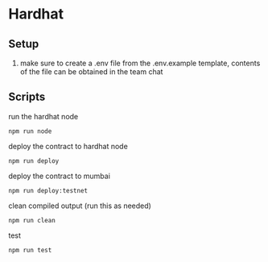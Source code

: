 # Hardhat

## Setup

1. make sure to create a .env file from the .env.example template, contents of the file can be obtained in the team chat

## Scripts

run the hardhat node

```
npm run node
```

deploy the contract to hardhat node

```
npm run deploy
```

deploy the contract to mumbai

```
npm run deploy:testnet
```

clean compiled output (run this as needed)

```
npm run clean
```

test

```
npm run test
```
